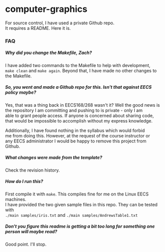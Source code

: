 # computer-graphics

For source control, I have used a private Github repo.<br>
It requires a README. Here it is.

### FAQ

##### Why did you change the Makefile, Zach?

I have added two commands to the Makefile to help with development,<br>
`make clean` and `make again`. Beyond that, I have made no other changes to the Makefile.

##### So, you went and made a Github repo for this. Isn't that against EECS policy maybe?

Yes, that was a thing back in EECS168/268 wasn't it? Well the good news is<br>
the repository I am committing and pushing to is private - only I am<br>
able to grant people access. If anyone is concerned about sharing code,<br>
that would be impossible to accomplish without my express knowledge.

Additionally, I have found nothing in the syllabus which would forbid<br>
me from doing this. However, at the request of the course instructor or<br>
any EECS administrator I would be happy to remove this project from Github.

##### What changes were made from the template?

Check the revision history.

##### How do I run this?

First compile it with `make`. This compiles fine for me on the Linux EECS machines.<br>
I have provided the two given sample files in this repo. They can be tested with<br>
`./main samples/iris.txt` and `./main samples/AndrewsTable1.txt`

##### Don't you figure this readme is getting a bit too long for something one person will maybe read?

Good point. I'll stop.
